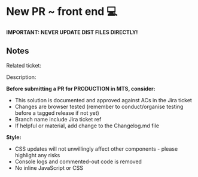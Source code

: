 # New PR ~ front end 💻

**IMPORTANT: NEVER UPDATE DIST FILES DIRECTLY!**

## Notes

Related ticket: [](url)

Description:

<!-- Description of the changes here -->

**Before submitting a PR for PRODUCTION in MTS, consider:**

- This solution is documented and approved against ACs in the Jira ticket
- Changes are browser tested (remember to conduct/organise testing before a tagged release if not yet)
- Branch name include Jira ticket ref
- If helpful or material, add change to the Changelog.md file

**Style:**

- CSS updates will not unwillingly affect other components - please highlight any risks
- Console logs and commented-out code is removed
- No inline JavaScript or CSS
